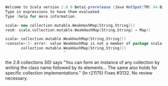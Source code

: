 ```scala
Welcome to Scala version 2.8.0.Beta1-prerelease (Java HotSpot(TM) 64-Bit Server VM, Java 1.6.0_17).
Type in expressions to have them evaluated.
Type :help for more information.

scala> new collection.mutable.WeakHashMap[String,String]()
res0: scala.collection.mutable.WeakHashMap[String,String] = Map()

scala> collection.mutable.WeakHashMap[String,String]()    
<console>:5: error: value WeakHashMap is not a member of package scala.collection.mutable
       collection.mutable.WeakHashMap[String,String]()
                          ^
```

the 2.8 collections SID says "You can form an instance of any collection by writing the class name followed by its elements... The same also holds for specific collection implementations."
(In r21175) Fixes #3132. No review necessary.
